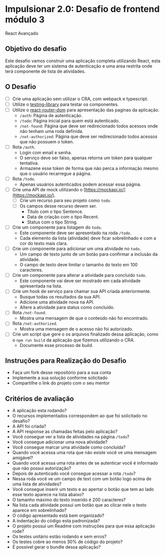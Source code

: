 # Impulsionar 2.0: Desafio de frontend módulo 3
React Avançado

## Objetivo do desafio
Este desafio vamos construir uma aplicação completa utilizando React, esta aplicação deve ter um sistema de autenticação e uma area restrita onde terá componente de lista de atividades.

## O Desafio
- [ ] Crie uma aplicação sem utilizar o CRA, com webpack e typescript.
- [ ] Utilize o [testing-library](https://testing-library.com/) para testar os componentes.
- [ ] Utilize o [react-router-dom](https://reactrouter.com/web/guides/quick-start) para apresentação das paginas da aplicação.
    - `/auth`: Página de autenticação.
    - `/todo`: Página inicial para quem está autenticado.
    - `/not-found`: Página que deve ser redirecionado todos acessos onde não tenham uma roda definida.
    - `/not-authorized`: Página que deve ser redirecionado todos acessos que não possuem o token.
- [ ] Rota `/auth`.
    - Login com email e senha.
    - O serviço deve ser falso, apenas retorna um token para qualquer tentativa.
    - Armazene esse token de forma que não perca a informação mesmo que o usuário recarregue a página.
- [ ] Rota `/todo`.
    - Apenas usuários autenticados podem acessar essa página.
- [ ] Crie uma API de mock utilizando o [https://mockapi.io/](https://mockapi.io/).
    - [ ] Crie um recurso para seu projeto como `todo`.
    - [ ] Os campos desse recurso devem ser.
        - Titulo com o tipo Sentence.
        - Data de criação com o tipo Recent.
        - Status com o tipo String.
- [ ] Crie um componente para listagem do `todo`.
    - Este componente deve ser apresentado na roda `/todo`.
    - Cada elemento da lista (atividade) deve ficar sobrelinhado e com a cor do texto mais clara.
- [ ] Crie um componente para adicionar um uma atividade no `todo`.
    - Um campo de texto junto de um botão para confirmar a inclusão da atividade.
    - O campo de texto deve limitar o tamanho do texto em 100 caracteres.
- [ ] Crie um componente para alterar a atividade para concluído `todo`.
    - Este componente vai deve ser mostrado em cada atividade apresentada na lista.
- [ ] Crie um hook de serviço para chamar sua API criada anteriormente.
    - Busque todas os resultados da sua API.
    - Adicione uma atividade nova na API.
    - Altere a atividade para status como concluído.
- [ ] Rota `/not-found`.
    - Mostra uma mensagem de que o conteúdo não foi encontrado.
- [ ] Rota `/not-authorized`.
    - Mostra uma mensagem de o acesso não foi autorizado.
- [ ] Crie um script que gere o os arquivos finalizado dessa aplicação, como o `npm run build` da aplicação que fizemos utilizando o CRA.
    - Documente esse processo de build.

## Instruções para Realização do Desafio
- Faça um fork desse repositório para a sua conta
- Implemente a sua solução conforme solicitado
- Compartilhe o link do projeto com o seu mentor

## Critérios de avaliação
- A aplicação esta rodando?
- O recursos implementados correspondem ao que foi solicitado no desafio?
- A API foi criada?
- A API response as chamadas feitas pelo aplicação?
- Você consegue ver a lista de atividades na página `/todo`?
- Você consegue adicionar uma nova atividade?
- Você consegue marcar uma atividade como concluída?
- Quando você acessa uma rota que não existe você ve uma mensagem amigável?
- Quando você acessa uma rota antes de se autenticar você é informado que não possui autorização?
- Depois de autenticado você consegue acessar a rota `/todo`?
- Nessa roda você ve um campo de text com um botão logo acima de uma lista de atividades?
- Você consegue inserir um texto e ao apertar o botão que tem ao lado esse texto aparece na lista abaixo?
- O tamanho máximo do texto inserido é 200 caracteres?
- Na lista cada atividade possui um botão que ao clicar nele o texto aparece em sobrelinhado?
- O código apresentado está bem organizado?
- A indentação do código esta padronizada?
- O projeto possui um Readme com instruções para que essa aplicação rode?
- Os testes unitário estão rodando e sem erros?
- Os testes cobre ao menos 30% de código do projeto?
- É possível gerar o bundle dessa aplicação?